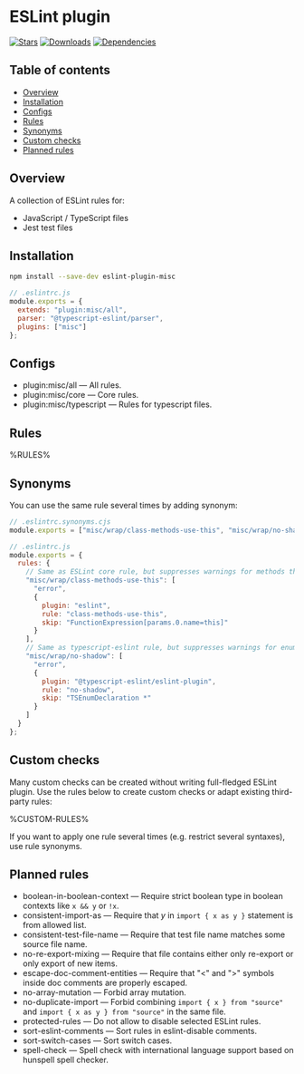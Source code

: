 # ESLint plugin

[![Stars](https://img.shields.io/github/stars/iliubinskii/eslint-plugin-misc)](https://github.com/iliubinskii/eslint-plugin-misc)
[![Downloads](https://img.shields.io/npm/dm/eslint-plugin-misc)](https://www.npmjs.com/package/eslint-plugin-misc)
[![Dependencies](https://img.shields.io/librariesio/release/npm/eslint-plugin-misc)](https://libraries.io/npm/eslint-plugin-misc)

## Table of contents

- [Overview](#overview)
- [Installation](#installation)
- [Configs](#configs)
- [Rules](#rules)
- [Synonyms](#synonyms)
- [Custom checks](#custom-checks)
- [Planned rules](#planned-rules)

## <a id="overview"></a>Overview

A collection of ESLint rules for:

- JavaScript / TypeScript files
- Jest test files

## <a id="installation"></a>Installation

```sh
npm install --save-dev eslint-plugin-misc
```

```js
// .eslintrc.js
module.exports = {
  extends: "plugin:misc/all",
  parser: "@typescript-eslint/parser",
  plugins: ["misc"]
};
```

## <a id="configs"></a>Configs

- plugin:misc/all &mdash; All rules.
- plugin:misc/core &mdash; Core rules.
- plugin:misc/typescript &mdash; Rules for typescript files.

## <a id="rules"></a>Rules

%RULES%

## <a id="synonyms"></a>Synonyms

You can use the same rule several times by adding synonym:

```js
// .eslintrc.synonyms.cjs
module.exports = ["misc/wrap/class-methods-use-this", "misc/wrap/no-shadow"];

// .eslintrc.js
module.exports = {
  rules: {
    // Same as ESLint core rule, but suppresses warnings for methods that have "this" parameter.
    "misc/wrap/class-methods-use-this": [
      "error",
      {
        plugin: "eslint",
        rule: "class-methods-use-this",
        skip: "FunctionExpression[params.0.name=this]"
      }
    ],
    // Same as typescript-eslint rule, but suppresses warnings for enums.
    "misc/wrap/no-shadow": [
      "error",
      {
        plugin: "@typescript-eslint/eslint-plugin",
        rule: "no-shadow",
        skip: "TSEnumDeclaration *"
      }
    ]
  }
};
```

## <a id="custom-checks"></a>Custom checks

Many custom checks can be created without writing full-fledged ESLint plugin.
Use the rules below to create custom checks or adapt existing third-party rules:

%CUSTOM-RULES%

If you want to apply one rule several times (e.g. restrict several syntaxes), use rule synonyms.

## <a id="planned-rules"></a>Planned rules

- boolean-in-boolean-context &mdash; Require strict boolean type in boolean contexts like `x && y` or `!x`.
- consistent-import-as &mdash; Require that _y_ in `import { x as y }` statement is from allowed list.
- consistent-test-file-name &mdash; Require that test file name matches some source file name.
- no-re-export-mixing &mdash; Require that file contains either only re-export or only export of new items.
- escape-doc-comment-entities &mdash; Require that "\<" and "\>" symbols inside doc comments are properly escaped.
- no-array-mutation &mdash; Forbid array mutation.
- no-duplicate-import &mdash; Forbid combining `import { x } from "source"` and `import { x as y } from "source"` in the same file.
- protected-rules &mdash; Do not allow to disable selected ESLint rules.
- sort-eslint-comments &mdash; Sort rules in eslint-disable comments.
- sort-switch-cases &mdash; Sort switch cases.
- spell-check &mdash; Spell check with international language support based on hunspell spell checker.
